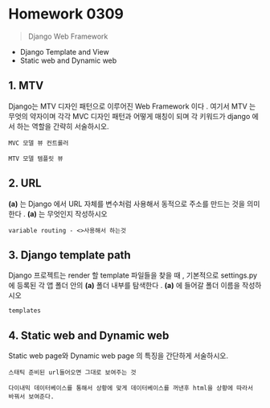# Homework 0309

> Django Web Framework



* Django Template and View
* Static web and Dynamic web





## 1. MTV

Django는 MTV 디자인 패턴으로 이루어진 Web Framework 이다 . 여기서 MTV 는 무엇의 약자이며 각각 MVC 디자인 패턴과 어떻게 매칭이 되며 각 키워드가 django 에서 하는 역할을 간략히 서술하시오.



```
MVC 모델 뷰 컨트롤러 

MTV 모델 템플릿 뷰
```





## 2. URL

__(a)__ 는 Django 에서 URL 자체를 변수처럼 사용해서 동적으로 주소를 만드는 것을 의미한다 .  __(a)__ 는 무엇인지 작성하시오



```
variable routing - <>사용해서 하는것
```





## 3. Django template path

Django 프로젝트는 render 할 template 파일들을 찾을 때 , 기본적으로 settings.py 에 등록된 각 앱 폴더 안의 __(a)__ 폴더 내부를 탐색한다 .  __(a)__ 에 들어갈 폴더 이름을 작성하시오



```
templates
```





## 4. Static web and Dynamic web

Static web page와 Dynamic web page 의 특징을 간단하게 서술하시오.



```
스태틱 준비된 url들어오면 그대로 보여주는 것

다이내믹 데이터베이스를 통해서 상황에 맞게 데이터베이스를 꺼낸후 html을 상황에 따라서 바꿔서 보여준다.
```





